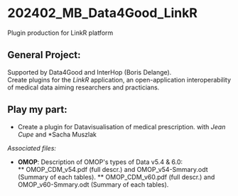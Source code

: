 # 202402_MB_Data4Good_LinkR
Plugin production for LinkR platform

## General Project:
Supported by Data4Good and InterHop (Boris Delange).  
Create plugins for the *LinkR* application, an open-application interoperability of medical data aiming researchers and practicians.  

## Play my part:
- Create a plugin for Datavisualisation of medical prescription.
with *Jean Cupe* and *Sacha Muszlak


*Associated files:*  
* **OMOP**: Description of OMOP's types of Data v5.4 & 6.0:  
** OMOP_CDM_v54.pdf (full descr.) and OMOP_v54-Smmary.odt (Summary of each tables).
** OMOP_CDM_v60.pdf (full descr.) and OMOP_v60-Smmary.odt (Summary of each tables).

